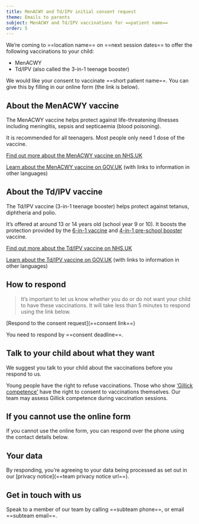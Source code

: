 ```yaml
---
title: MenACWY and Td/IPV initial consent request
theme: Emails to parents
subject: MenACWY and Td/IPV vaccinations for ==patient name==
order: 5
---
```


We’re coming to ==location name== on ==next session dates== to offer the following vaccinations to your child:

* MenACWY
* Td/IPV (also called the 3-in-1 teenage booster)

We would like your consent to vaccinate ==short patient name==. You can give this by filling in our online form (the link is below).

## About the MenACWY vaccine

The MenACWY vaccine helps protect against life-threatening illnesses including meningitis, sepsis and septicaemia (blood poisoning).

It is recommended for all teenagers. Most people only need 1 dose of the vaccine.

[Find out more about the MenACWY vaccine on NHS.UK](https://www.nhs.uk/vaccinations/menacwy-vaccine/)

[Learn about the MenACWY vaccine on GOV.UK](https://www.gov.uk/government/publications/menacwy-vaccine-information-for-young-people) (with links to information in other languages)


## About the Td/IPV vaccine

The Td/IPV vaccine (3-in-1 teenage booster) helps protect against tetanus, diphtheria and polio.

It’s offered at around 13 or 14 years old (school year 9 or 10). It boosts the protection provided by the [6-in-1 vaccine](https://www.nhs.uk/vaccinations/6-in-1-vaccine/) and [4-in-1 pre-school booster](https://www.nhs.uk/vaccinations/4-in-1-preschool-booster-vaccine/) vaccine.

[Find out more about the Td/IPV vaccine on NHS.UK](https://www.nhs.uk/vaccinations/td-ipv-vaccine-3-in-1-teenage-booster/)

[Learn about the Td/IPV vaccine on GOV.UK](https://www.gov.uk/government/publications/a-guide-to-the-3-in-1-teenage-booster-tdipv) (with links to information in other languages)

## How to respond

> It’s important to let us know whether you do or do not want your child to have these vaccinations. It will take less than 5 minutes to respond using the link below.

[Respond to the consent request](==consent link==)

You need to respond by ==consent deadline==.

## Talk to your child about what they want

We suggest you talk to your child about the vaccinations before you respond to us.

Young people have the right to refuse vaccinations. Those who show [‘Gillick competence'](https://www.nhs.uk/conditions/consent-to-treatment/children/) have the right to consent to vaccinations themselves. Our team may assess Gillick competence during vaccination sessions.

## If you cannot use the online form

If you cannot use the online form, you can respond over the phone using the contact details below.

## Your data

By responding, you’re agreeing to your data being processed as set out in our [privacy notice](==team privacy notice url==).

## Get in touch with us

Speak to a member of our team by calling ==subteam phone==, or email ==subteam email==.
